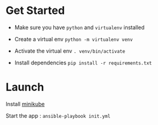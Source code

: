 # Get Started

- Make sure you have `python` and `virtualenv` installed

- Create a virtual env `python -m virtualenv venv`

- Activate the virtual env `. venv/bin/activate`

- Install dependencies `pip install -r requirements.txt`

# Launch

Install [minikube](https://minikube.sigs.k8s.io/docs/start/)

Start the app :
`ansible-playbook init.yml`
